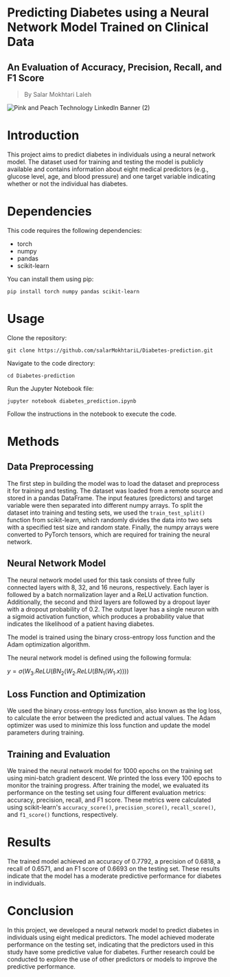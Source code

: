 # Predicting Diabetes using a Neural Network Model Trained on Clinical Data
## An Evaluation of Accuracy, Precision, Recall, and F1 Score

> By Salar Mokhtari Laleh

![Pink and Peach Technology LinkedIn Banner (2)](https://github.com/salarMokhtariL/Diabetes-prediction/assets/75142232/6f8f0b5a-41b8-4518-b8df-eec991df8fce)

# Introduction
This project aims to predict diabetes in individuals using a neural network model. The dataset used for training and testing the model is publicly available and contains information about eight medical predictors (e.g., glucose level, age, and blood pressure) and one target variable indicating whether or not the individual has diabetes.

# Dependencies

This code requires the following dependencies:

* torch
* numpy
* pandas
* scikit-learn


You can install them using pip:

```
pip install torch numpy pandas scikit-learn
```

# Usage
Clone the repository:

```
git clone https://github.com/salarMokhtariL/Diabetes-prediction.git
```
Navigate to the code directory:
```
cd Diabetes-prediction
```

Run the Jupyter Notebook file:

```
jupyter notebook diabetes_prediction.ipynb
```
Follow the instructions in the notebook to execute the code.


# Methods
## Data Preprocessing
The first step in building the model was to load the dataset and preprocess it for training and testing. The dataset was loaded from a remote source and stored in a pandas DataFrame. The input features (predictors) and target variable were then separated into different numpy arrays. To split the dataset into training and testing sets, we used the `train_test_split()` function from scikit-learn, which randomly divides the data into two sets with a specified test size and random state. Finally, the numpy arrays were converted to PyTorch tensors, which are required for training the neural network.

## Neural Network Model
The neural network model used for this task consists of three fully connected layers with 8, 32, and 16 neurons, respectively. Each layer is followed by a batch normalization layer and a ReLU activation function. Additionally, the second and third layers are followed by a dropout layer with a dropout probability of 0.2. The output layer has a single neuron with a sigmoid activation function, which produces a probability value that indicates the likelihood of a patient having diabetes.

The model is trained using the binary cross-entropy loss function and the Adam optimization algorithm.

The neural network model is defined using the following formula:

$y= \sigma(W_3.ReLU(BN_2(W_2.ReLU(BN_1(W_1.x))))$

## Loss Function and Optimization
We used the binary cross-entropy loss function, also known as the log loss, to calculate the error between the predicted and actual values. The Adam optimizer was used to minimize this loss function and update the model parameters during training.

## Training and Evaluation
We trained the neural network model for 1000 epochs on the training set using mini-batch gradient descent. We printed the loss every 100 epochs to monitor the training progress. After training the model, we evaluated its performance on the testing set using four different evaluation metrics: accuracy, precision, recall, and F1 score. These metrics were calculated using scikit-learn's `accuracy_score()`, `precision_score()`, `recall_score()`, and `f1_score()` functions, respectively.

# Results
The trained model achieved an accuracy of 0.7792, a precision of 0.6818, a recall of 0.6571, and an F1 score of 0.6693 on the testing set. These results indicate that the model has a moderate predictive performance for diabetes in individuals.

# Conclusion
In this project, we developed a neural network model to predict diabetes in individuals using eight medical predictors. The model achieved moderate performance on the testing set, indicating that the predictors used in this study have some predictive value for diabetes. Further research could be conducted to explore the use of other predictors or models to improve the predictive performance.


